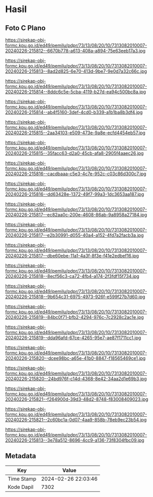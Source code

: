 # Hasil

## Foto C Plano

https://sirekap-obj-formc.kpu.go.id/ed49/pemilu/pdpr/73/13/08/20/10/7313082010007-20240226-215812--6670b778-a613-408a-a894-75e63eeb17a3.jpg

https://sirekap-obj-formc.kpu.go.id/ed49/pemilu/pdpr/73/13/08/20/10/7313082010007-20240226-215813--8ad2d825-6e70-413d-9be7-9e0d7a32c66c.jpg

https://sirekap-obj-formc.kpu.go.id/ed49/pemilu/pdpr/73/13/08/20/10/7313082010007-20240226-215814--8ddc6c5e-5cba-4119-b27d-ea94c500bc8a.jpg

https://sirekap-obj-formc.kpu.go.id/ed49/pemilu/pdpr/73/13/08/20/10/7313082010007-20240226-215814--ab4f5160-3def-4cd0-b339-a1b1ba8b3df4.jpg

https://sirekap-obj-formc.kpu.go.id/ed49/pemilu/pdpr/73/13/08/20/10/7313082010007-20240226-215815--2aa34103-e509-473e-9a8e-ecfd4454eb57.jpg

https://sirekap-obj-formc.kpu.go.id/ed49/pemilu/pdpr/73/13/08/20/10/7313082010007-20240226-215815--35facc63-d2a0-45cb-afa8-2905f4aaec26.jpg

https://sirekap-obj-formc.kpu.go.id/ed49/pemilu/pdpr/73/13/08/20/10/7313082010007-20240226-215816--cacdbaaa-c5e3-4c7e-952c-c03c86d300c7.jpg

https://sirekap-obj-formc.kpu.go.id/ed49/pemilu/pdpr/73/13/08/20/10/7313082010007-20240226-215816--dd63428e-1372-49f7-99a3-1dc3653aa187.jpg

https://sirekap-obj-formc.kpu.go.id/ed49/pemilu/pdpr/73/13/08/20/10/7313082010007-20240226-215817--ec82aa0c-200e-4608-86ab-9a8958a27184.jpg

https://sirekap-obj-formc.kpu.go.id/ed49/pemilu/pdpr/73/13/08/20/10/7313082010007-20240226-215817--e2b30991-d055-40a4-a152-4fd7a2facb3a.jpg

https://sirekap-obj-formc.kpu.go.id/ed49/pemilu/pdpr/73/13/08/20/10/7313082010007-20240226-215817--dbe60ebe-11a1-4a3f-8f3e-f41e2edbef16.jpg

https://sirekap-obj-formc.kpu.go.id/ed49/pemilu/pdpr/73/13/08/20/10/7313082010007-20240226-215818--8ecf56c3-ca72-4fb4-a174-2f3fdf15f734.jpg

https://sirekap-obj-formc.kpu.go.id/ed49/pemilu/pdpr/73/13/08/20/10/7313082010007-20240226-215818--9b654c31-6975-4973-926f-e599f27b7d60.jpg

https://sirekap-obj-formc.kpu.go.id/ed49/pemilu/pdpr/73/13/08/20/10/7313082010007-20240226-215819--84bc0f71-bfb2-4294-976c-7c2928c2ac1e.jpg

https://sirekap-obj-formc.kpu.go.id/ed49/pemilu/pdpr/73/13/08/20/10/7313082010007-20240226-215819--dda96afd-67ce-4265-95e7-ae87f1711cc1.jpg

https://sirekap-obj-formc.kpu.go.id/ed49/pemilu/pdpr/73/13/08/20/10/7313082010007-20240226-215820--dcee98bc-a65e-41b0-8847-f18565469ce1.jpg

https://sirekap-obj-formc.kpu.go.id/ed49/pemilu/pdpr/73/13/08/20/10/7313082010007-20240226-215820--24bd976f-c14d-4368-8e42-34aa2d1e69b3.jpg

https://sirekap-obj-formc.kpu.go.id/ed49/pemilu/pdpr/73/13/08/20/10/7313082010007-20240226-215821--f264900d-39d3-48d2-8748-f83008409023.jpg

https://sirekap-obj-formc.kpu.go.id/ed49/pemilu/pdpr/73/13/08/20/10/7313082010007-20240226-215821--2c60bc1a-0d07-4aa9-858b-78eb9ec23b54.jpg

https://sirekap-obj-formc.kpu.go.id/ed49/pemilu/pdpr/73/13/08/20/10/7313082010007-20240226-215813--3e78a512-8696-4cc9-a136-73f8304fbc09.jpg


## Metadata

| Key        | Value               |
| ---------- | ------------------- |
| Time Stamp | 2024-02-26 22:03:46 |
| Kode Dapil | 7302                |



